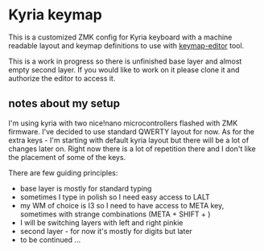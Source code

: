 # Kyria keymap

This is a customized ZMK config for Kyria keyboard with a machine readable layout and keymap definitions to use with [keymap-editor] tool.

This is a work in progress so there is unfinished base layer and almost empty second layer.
If you would like to work on it please clone it and authorize the editor to access it.

## notes about my setup
I'm using kyria with two nice!nano microcontrollers flashed with ZMK firmware. I've decided to use standard QWERTY layout for now. As for the extra keys - I'm starting with default kyria layout but there will be a lot of changes later on. Right now there is a lot of repetition there and I don't like the placement of some of the keys.

There are few guiding principles:
- base layer is mostly for standard typing
- sometimes I type in polish so I need easy access to LALT
- my WM of choice is I3 so I need to have access to META key, sometimes with strange combinations (META + SHIFT + <number>)
- I will be switching layers with left and right pinkie
- second layer - for now it's mostly for digits but later
- to be continued ...

[keymap-editor]:https://nickcoutsos.github.io/keymap-editor/

